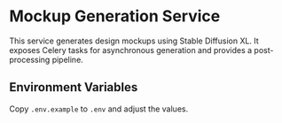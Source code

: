 # Mockup Generation Service

This service generates design mockups using Stable Diffusion XL. It exposes Celery tasks for asynchronous generation and provides a post-processing pipeline.

## Environment Variables

Copy `.env.example` to `.env` and adjust the values.
